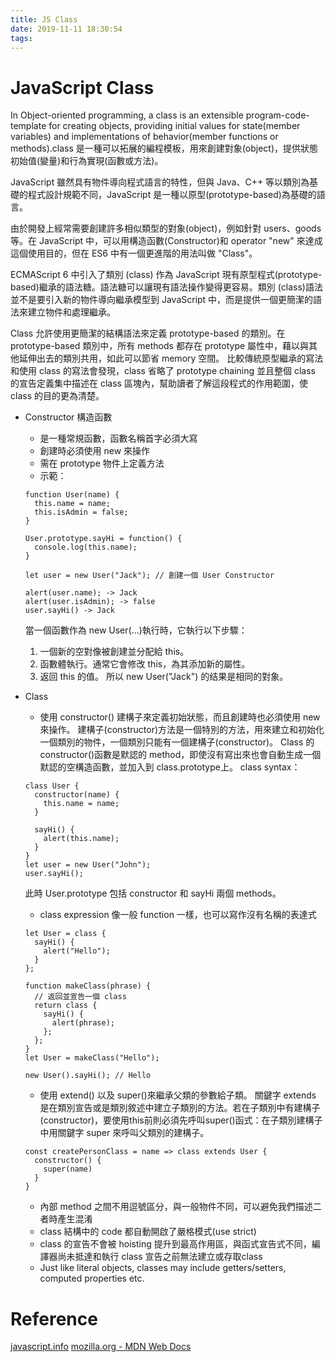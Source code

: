 ```yaml
---
title: JS Class
date: 2019-11-11 18:30:54
tags:
---
```


# JavaScript Class

In Object-oriented programming, a class is an extensible program-code-template for creating objects, providing initial values for state(member variables) and implementations of behavior(member functions or methods).class 是一種可以拓展的編程模板，用來創建對象(object)，提供狀態初始值(變量)和行為實現(函數或方法)。

JavaScript 雖然具有物件導向程式語言的特性，但與 Java、C++ 等以類別為基礎的程式設計規範不同，JavaScript 是一種以原型(prototype-based)為基礎的語言。

由於開發上經常需要創建許多相似類型的對象(object)，例如針對 users、goods等。在 JavaScript 中，可以用構造函數(Constructor)和 operator "new" 來達成這個使用目的，但在 ES6 中有一個更進階的用法叫做 "Class"。

ECMAScript 6 中引入了類別 (class) 作為 JavaScript 現有原型程式(prototype-based)繼承的語法糖。語法糖可以讓現有語法操作變得更容易。類別 (class)語法並不是要引入新的物件導向繼承模型到 JavaScript 中，而是提供一個更簡潔的語法來建立物件和處理繼承。

Class 允許使用更簡潔的結構語法來定義 prototype-based 的類別。在 prototype-based 類別中，所有 methods 都存在 prototype 屬性中，藉以與其他延伸出去的類別共用，如此可以節省 memory 空間。
比較傳統原型繼承的寫法和使用 class 的寫法會發現，class 省略了 prototype chaining 並且整個 class 的宣告定義集中描述在 class 區塊內，幫助讀者了解這段程式的作用範圍，使 class 的目的更為清楚。

- Constructor 構造函數
  - 是一種常規函數，函數名稱首字必須大寫
  - 創建時必須使用 new 來操作
  - 需在 prototype 物件上定義方法
  - 示範：
  ```
  function User(name) {
    this.name = name;
    this.isAdmin = false;
  }

  User.prototype.sayHi = function() {
    console.log(this.name);
  }

  let user = new User("Jack"); // 創建一個 User Constructor

  alert(user.name); -> Jack
  alert(user.isAdmin); -> false
  user.sayHi() -> Jack
  ```
  當一個函數作為 new User(...)執行時，它執行以下步驟：
  1. 一個新的空對像被創建並分配給 this。
  2. 函數體執行。通常它會修改 this，為其添加新的屬性。
  3. 返回 this 的值。
  所以 new User("Jack") 的结果是相同的對象。


- Class
  - 使用 constructor() 建構子來定義初始狀態，而且創建時也必須使用 new 來操作。
  建構子(constructor)方法是一個特別的方法，用來建立和初始化一個類別的物件，一個類別只能有一個建構子(constructor)。
  Class 的 constructor()函數是默認的 method，即使沒有寫出來也會自動生成一個默認的空構造函數，並加入到 class.prototype上。
  class syntax：
  ```
  class User {
    constructor(name) {
      this.name = name;
    }

    sayHi() {
      alert(this.name);
    }
  }
  let user = new User("John");
  user.sayHi();
  ```
  此時 User.prototype 包括 constructor 和 sayHi 兩個 methods。

  - class expression 像一般 function 一樣，也可以寫作沒有名稱的表達式
  ```
  let User = class {
    sayHi() {
      alert("Hello");
    }
  };

  function makeClass(phrase) {
    // 返回並宣告一個 class
    return class {  
      sayHi() {
        alert(phrase);
      };
    };
  }
  let User = makeClass("Hello");

  new User().sayHi(); // Hello
  ```

  - 使用 extend() 以及 super()來繼承父類的參數給子類。
  關鍵字 extends 是在類別宣告或是類別敘述中建立子類別的方法。若在子類別中有建構子(constructor)，要使用this前則必須先呼叫super()函式：在子類別建構子中用關鍵字 super 來呼叫父類別的建構子。
  ```
  const createPersonClass = name => class extends User {
    constructor() {
      super(name)
    }
  }
  ```

  - 內部 method 之間不用逗號區分，與一般物件不同，可以避免我們描述二者時產生混淆
  - class 結構中的 code 都自動開啟了嚴格模式(use strict)
  - class 的宣告不會被 hoisting 提升到最高作用區，與函式宣告式不同，編譯器尚未抵達和執行 class 宣告之前無法建立或存取class
  - Just like literal objects, classes may include getters/setters, computed properties etc.

# Reference

[javascript.info](https://javascript.info/class)
[mozilla.org - MDN Web Docs](https://developer.mozilla.org/zh-TW/docs/Web/JavaScript/Reference/Classes)
